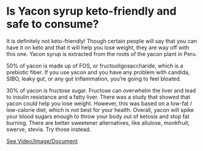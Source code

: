 # Is Yacon syrup keto-friendly and safe to consume?

It is definitely not keto-friendly! Though certain people will say that you can have it on keto and that it will help you lose weight, they are way off with this one. Yacon syrup is extracted from the roots of the yacon plant in Peru.

50% of yacon is made up of FOS, or fructooligosaccharide, which is a prebiotic fiber. If you use yacon and you have any problem with candida, SIBO, leaky gut, or any gut inflammation, you’re going to feel bloated.

30% of yacon is fructose sugar. Fructose can overwhelm the liver and lead to insulin resistance and a fatty liver. There was a study that showed that yacon could help you lose weight. However, this was based on a low-fat / low-calorie diet, which is not best for your health. Overall, yacon will spike your blood sugars enough to throw your body out of ketosis and stop fat burning. There are better sweetener alternatives, like allulose, monkfruit, swerve, stevia. Try those instead.

 [See Video/Image/Document](https://hls-player.drberg.com/asset?path=migrated-assets/yacon-syrup-is-not-keto)